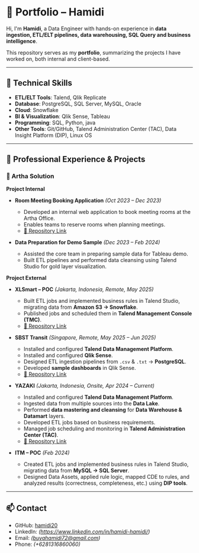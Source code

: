 # 📂 Portfolio – Hamidi

Hi, I'm **Hamidi**, a Data Engineer with hands-on experience in **data ingestion, ETL/ELT pipelines, data warehousing, SQL Query and business intelligence**.  

This repository serves as my **portfolio**, summarizing the projects I have worked on, both internal and client-based.  

---

## 🔧 Technical Skills
- **ETL/ELT Tools**: Talend, Qlik Replicate 
- **Database**: PostgreSQL, SQL Server, MySQL, Oracle  
- **Cloud**: Snowflake
- **BI & Visualization**: Qlik Sense, Tableau  
- **Programming**: SQL, Python, java
- **Other Tools**: Git/GitHub, Talend Administration Center (TAC), Data Insight Platform (DIP), Linux OS

---

## 🏢 Professional Experience & Projects

### 🔹 Artha Solution

**Project Internal**  
- **Room Meeting Booking Application** *(Oct 2023 – Dec 2023)*  
  - Developed an internal web application to book meeting rooms at the Artha Office.  
  - Enables teams to reserve rooms when planning meetings.  
  - [🔗 Repository Link](https://github.com/hamidi20/artha-room-booking-system)  

- **Data Preparation for Demo Sample** *(Dec 2023 – Feb 2024)*  
  - Assisted the core team in preparing sample data for Tableau demo.  
  - Built ETL pipelines and performed data cleansing using Talend Studio for gold layer visualization.  

**Project External**   
- **XLSmart – POC** *(Jakarta, Indonesia, Remote, May 2025)*  
  - Built ETL jobs and implemented business rules in Talend Studio, migrating data from **Amazon S3 → Snowflake**.  
  - Published jobs and scheduled them in **Talend Management Console (TMC)**.  
  - [🔗 Repository Link](https://github.com/hamidi20/xlsmart_poc)  

- **SBST Transit** *(Singapore, Remote, May 2025 – Jun 2025)*  
  - Installed and configured **Talend Data Management Platform**.  
  - Installed and configured **Qlik Sense**.  
  - Designed ETL ingestion pipelines from `.csv` & `.txt` → **PostgreSQL**.  
  - Developed **sample dashboards** in Qlik Sense.  
  - [🔗 Repository Link](https://github.com/hamidi20/sbst_project)  

- **YAZAKI** *(Jakarta, Indonesia, Onsite, Apr 2024 – Current)*  
  - Installed and configured **Talend Data Management Platform**.  
  - Ingested data from multiple sources into the **Data Lake**.  
  - Performed **data mastering and cleansing** for **Data Warehouse & Datamart** layers.  
  - Developed ETL jobs based on business requirements.  
  - Managed job scheduling and monitoring in **Talend Administration Center (TAC)**.  
  - [🔗 Repository Link]([#](https://github.com/hamidi20/yazaki_project))  

- **ITM – POC** *(Feb 2024)*  
  - Created ETL jobs and implemented business rules in Talend Studio, migrating data from **MySQL → SQL Server**.  
  - Designed Data Assets, applied rule logic, mapped CDE to rules, and analyzed results (correctness, completeness, etc.) using **DIP tools**.  

---

## 📫 Contact
- GitHub: [hamidi20](https://github.com/hamidi20)  
- LinkedIn: *(https://www.linkedin.com/in/hamidi-hamidi/)*  
- Email: *(buyahamidi72@gmail.com)*  
- Phone: *(+6281316860060)*  
